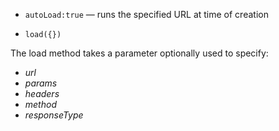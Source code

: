 - `autoLoad:true` &mdash; runs the specified URL at time of creation


- `load({})`


The load method takes a parameter optionally used to specify:

- _url_
- _params_
- _headers_
- _method_
- _responseType_